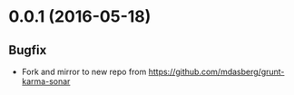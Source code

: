 <a name="0.0.1"></a>
# 0.0.1 (2016-05-18)

## Bugfix
- Fork and mirror to new repo from https://github.com/mdasberg/grunt-karma-sonar
